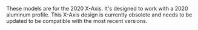 These models are for the 2020 X-Axis. It's designed to work with a 2020 aluminum profile. This X-Axis design is currently obsolete and needs to be updated to be compatible with the most recent versions.
